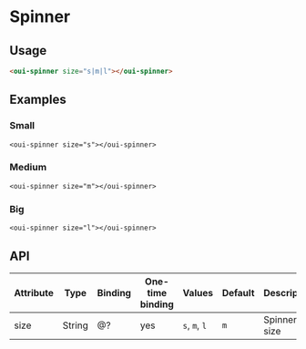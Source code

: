 # Spinner

<component-status cx-design="complete" ux="rc"></component-status>

## Usage

```html
<oui-spinner size="s|m|l"></oui-spinner>
```

## Examples

### Small
```html:preview
<oui-spinner size="s"></oui-spinner>
```

### Medium
```html:preview
<oui-spinner size="m"></oui-spinner>
```

### Big
```html:preview
<oui-spinner size="l"></oui-spinner>
```

## API

| Attribute       | Type            | Binding | One-time binding | Values              | Default             | Description         |
| ----            | ----            | ----    | ----             | ----                | ----                | ----                |
| size            | String          | @?      | yes              | `s`, `m`, `l`       | `m`                 | Spinner size        |
